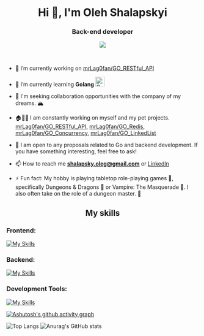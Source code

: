<h1 align="center">Hi 👋, I'm Oleh Shalapskyi</h1>
<h3 align="center">Back-end developer</h3>
<p align="center"><a href="https://u8views.com/github/mrLag0fan"><img src="https://u8views.com/api/v1/github/profiles/75427191/views/day-week-month-total-count.svg" align="center"></a></p>
<br>

- 🔭 I’m currently working on [mrLag0fan/GO_RESTful_API](https://github.com/mrLag0fan/GO_RESTful_API)

- 🌱 I’m currently learning **Golang** <img src="https://miro.medium.com/v2/resize:fit:1000/0*YISbBYJg5hkJGcQd.png" alt="GO mascot" width="25" height="25" />

- 👯 I'm seeking collaboration opportunities with the company of my dreams. 🏔️

- 🏠👨‍💻 I am constantly working on myself and my pet projects. [mrLag0fan/GO_RESTful_API](https://github.com/mrLag0fan/GO_RESTful_API),   [mrLag0fan/GO_Redis](https://github.com/mrLag0fan/GO_Redis),   
[mrLag0fan/GO_Concurrency](https://github.com/mrLag0fan/GO_Concurrency),   [mrLag0fan/GO_LinkedList](https://github.com/mrLag0fan/GO_LinkedList)

- 🚪 I am open to any proposals related to Go and backend development. If you have something interesting, feel free to ask!

- 📫 How to reach me **shalapsky.oleg@gmail.com** or [LinkedIn](https://www.linkedin.com/in/oleg-shalapsky-b67838221/)

- ⚡ Fun fact: My hobby is playing tabletop role-playing games 🎲, specifically Dungeons & Dragons 🐲 or Vampire: The Masquerade 🧛. I also often take on the role of a dungeon master. 🧙

<h2 align="center">My skills</h3>
<h3 align="left">Frontend:</h3>

[![My Skills](https://skillicons.dev/icons?i=html,css,js)](https://skillicons.dev)

<h3 align="left">Backend:</h3>

[![My Skills](https://skillicons.dev/icons?i=go,java,spring,hibernate,mysql,postgres,redis)](https://skillicons.dev)

<h3 align="left">Development Tools: </h3>

[![My Skills](https://skillicons.dev/icons?i=git,github,gitlab,docker,bash,postman,idea,aws,bitbucket)](https://skillicons.dev)


[![Ashutosh's github activity graph](https://github-readme-activity-graph.vercel.app/graph?username=mrlag0fan&theme=github-compact)](https://github.com/ashutosh00710/github-readme-activity-graph)


![Top Langs](https://github-readme-stats.vercel.app/api/top-langs/?username=mrlag0fan&size_weight=0&count_weight=1&theme=github-compact)
![Anurag's GitHub stats](https://github-readme-stats.vercel.app/api?username=mrlag0fan&show_icons=true&theme=github-compact)
